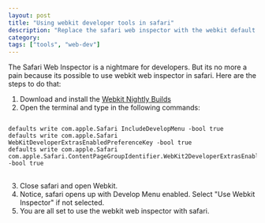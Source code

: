 ```yaml
---
layout: post
title: "Using webkit developer tools in safari"
description: "Replace the safari web inspector with the webkit default developer tools"
category: 
tags: ["tools", "web-dev"]
---
```


The Safari Web Inspector is a nightmare for developers. But its no more a pain because its possible to use webkit web inspector in safari. Here are the steps to do that:

1. Download and install the <a href="http://nightly.webkit.org/" target="_blank">Webkit Nightly Builds</a>
2. Open the terminal and type in the following commands:
<pre>
<code class="language-javascript">
defaults write com.apple.Safari IncludeDevelopMenu -bool true
defaults write com.apple.Safari WebKitDeveloperExtrasEnabledPreferenceKey -bool true
defaults write com.apple.Safari com.apple.Safari.ContentPageGroupIdentifier.WebKit2DeveloperExtrasEnabled -bool true
</code>
</pre>
3. Close safari and open Webkit.
4. Notice, safari opens up with Develop Menu enabled. Select "Use Webkit Inspector" if not selected.
5. You are all set to use the webkit web inspector with safari.
